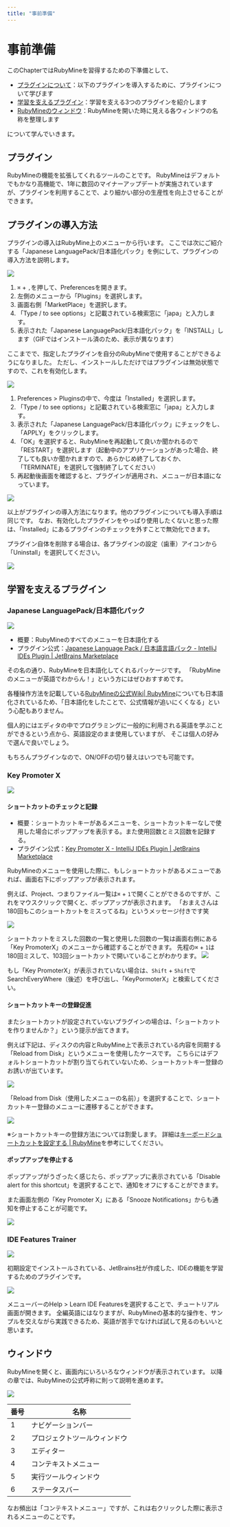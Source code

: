 ```yaml
---
title: "事前準備"
---
```


# 事前準備

このChapterではRubyMineを習得するための下準備として、

- [プラグインについて](#プラグインとは)：以下のプラグインを導入するために、プラグインについて学びます
- [学習を支えるプラグイン](#学習を支えるプラグイン)：学習を支える3つのプラグインを紹介します
- [RubyMineのウィンドウ](#ウィンドウ)：RubyMineを開いた時に見える各ウィンドウの名称を整理します

について学んでいきます。

## プラグイン

RubyMineの機能を拡張してくれるツールのことです。
RubyMineはデフォルトでもかなり高機能で、1年に数回のマイナーアップデートが実施されていますが、プラグインを利用することで、より細かい部分の生産性を向上させることができます。

## プラグインの導入方法

プラグインの導入はRubyMine上のメニューから行います。
ここでは次にご紹介する「Japanese LanguagePack/日本語化パック」を例にして、プラグインの導入方法を説明します。

![](/images/preparation/how-to-install-plugin.gif)

1. `⌘` + `,`を押して、Preferencesを開きます。
2. 左側のメニューから「Plugins」を選択します。
3. 画面右側「MarketPlace」を選択します。
4. 「Type / to see options」と記載されている検索窓に「japa」と入力します。
5. 表示された「Japanese LanguagePack/日本語化パック」を「INSTALL」します（GIFではインストール済のため、表示が異なります）

ここまでで、指定したプラグインを自分のRubyMineで使用することができるようになりました。
ただし、インストールしただけではプラグインは無効状態ですので、これを有効化します。

![](/images/preparation/how-to-activate_plugin.gif)

1. Preferences > Pluginsの中で、今度は「Installed」を選択します。
2. 「Type / to see options」と記載されている検索窓に「japa」と入力します。
3. 表示された「Japanese LanguagePack/日本語化パック」にチェックをし、「APPLY」をクリックします。
4. 「OK」を選択すると、RubyMineを再起動して良いか聞かれるので「RESTART」を選択します（起動中のアプリケーションがあった場合、終了しても良いか聞かれますので、あらかじめ終了しておくか、「TERMINATE」を選択して強制終了してください）
5. 再起動後画面を確認すると、プラグインが適用され、メニューが日本語になっています。

![](/images/preparation/rubymine-210814-14:21:12.png)

以上がプラグインの導入方法になります。他のプラグインについても導入手順は同じです。
なお、有効化したプラグインをやっぱり使用したくないと思った際は、「Installed」にあるプラグインのチェックを外すことで無効化できます。

プラグイン自体を削除する場合は、各プラグインの設定（歯車）アイコンから「Uninstall」を選択してください。

![](/images/preparation/rubymine-210814-15:08:43.png)

## 学習を支えるプラグイン

### Japanese LanguagePack/日本語化パック

![](/images/preparation/rubymine-210814-14:43:15.png)

- 概要：RubyMineのすべてのメニューを日本語化する
- プラグイン公式：[Japanese Language Pack / 日本語言語パック \- IntelliJ IDEs Plugin \| JetBrains Marketplace](https://plugins.jetbrains.com/plugin/13964-japanese-language-pack------)

その名の通り、RubyMineを日本語化してくれるパッケージです。
「RubyMineのメニューが英語でわからん！」という方にはぜひおすすめです。

各種操作方法を記載している[RubyMineの公式Wiki| RubyMine](https://pleiades.io/help/ruby/installation-guide.html)についても日本語化されているため、「日本語化をしたことで、公式情報が追いにくくなる」という心配もありません。

個人的にはエディタの中でプログラミングに一般的に利用される英語を学ぶことができるという点から、英語設定のまま使用していますが、 そこは個人の好みで選んで良いでしょう。

もちろんプラグインなので、ON/OFFの切り替えはいつでも可能です。

### Key Promoter X

![](/images/preparation/rubymine-210814-14:41:59.png)

#### ショートカットのチェックと記録

- 概要：ショートカットキーがあるメニューを、ショートカットキーなしで使用した場合にポップアップを表示する。また使用回数とミス回数を記録する。
- プラグイン公式：[Key Promoter X \- IntelliJ IDEs Plugin \| JetBrains Marketplace](https://plugins.jetbrains.com/plugin/9792-key-promoter-x)

RubyMineのメニューを使用した際に、もしショートカットがあるメニューであれば、画面右下にポップアップが表示されます。

例えば、Project、つまりファイル一覧は`⌘` + `1`で開くことができるのですが、これをマウスクリックで開くと、ポップアップが表示されます。
「おまえさんは180回もこのショートカットをミスってるね」というメッセージ付きです笑

![](/images/preparation/rubymine-210814-14:47:03.png)

ショートカットをミスした回数の一覧と使用した回数の一覧は画面右側にある「Key PromoterX」のメニューから確認することができます。
先程の`⌘` + `1`は180回ミスして、103回ショートカットで開いていることがわかります。
![](/images/preparation/rubymine-210814-14:56:37.png)

もし「Key PromoterX」が表示されていない場合は、`Shift` + `Shift`でSearchEveryWhere（後述）を呼び出し、「KeyPormoterX」と検索してください。

#### ショートカットキーの登録促進

またショートカットが設定されていないプラグインの場合は、「ショートカットを作りませんか？」という提示が出てきます。

例えば下記は、ディスクの内容とRubyMine上で表示されている内容を同期する「Reload from Disk」というメニューを使用したケースです。
こちらにはデフォルトショートカットが割り当てられていないため、ショートカットキー登録のお誘いが出ています。

![](/images/preparation/rubymine-210814-14:50:08.png)

「Reload from Disk（使用したメニューの名前）」を選択することで、ショートカットキー登録のメニューに遷移することができます。

![](/images/preparation/rubymine-210814-15:04:14.png)

※ショートカットキーの登録方法については割愛します。
詳細は[キーボードショートカットを設定する \| RubyMine](https://pleiades.io/help/ruby/configuring-keyboard-and-mouse-shortcuts.html)を参考にしてください。

#### ポップアップを停止する

ポップアップがうざったく感じたら、ポップアップに表示されている「Disable alert for this shortcut」を選択することで、通知をオフにすることができます。

また画面左側の「Key Promoter X」にある「Snooze Notifications」からも通知を停止することが可能です。

![](/images/preparation/rubymine-210814-15:10:21.png)

### IDE Features Trainer

![](/images/preparation/rubymine-210822-11:58:22.png)

初期設定でインストールされている、JetBrains社が作成した、IDEの機能を学習するためのプラグインです。

![](/images/preparation/rubymine-210822-12:34:27.png)

メニューバーのHelp > Learn IDE Featuresを選択することで、チュートリアル画面が開きます。
全編英語にはなりますが、RubyMineの基本的な操作を、サンプルを交えながら実践できるため、英語が苦手でなければ試して見るのもいいと思います。

## ウィンドウ

RubyMineを開くと、画面内にいろいろなウィンドウが表示されています。
以降の章では、RubyMineの公式呼称に則って説明を進めます。

![](/images/preparation/rubymine-210814-16:21:44.png)

| 番号 | 名称                         |
| ---- | ---------------------------- |
| 1    | ナビゲーションバー           |
| 2    | プロジェクトツールウィンドウ |
| 3    | エディター                   |
| 4    | コンテキストメニュー         |
| 5    | 実行ツールウィンドウ         |
| 6    | ステータスバー               |

なお頻出は「コンテキストメニュー」ですが、これは右クリックした際に表示されるメニューのことです。
